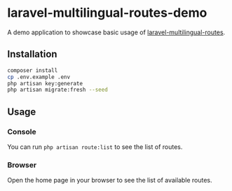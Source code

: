 # laravel-multilingual-routes-demo

A demo application to showcase basic usage of [laravel-multilingual-routes](https://github.com/chinleung/laravel-multilingual-routes).

## Installation

```bash
composer install
cp .env.example .env
php artisan key:generate
php artisan migrate:fresh --seed
```

## Usage

### Console

You can run `php artisan route:list` to see the list of routes.

### Browser

Open the home page in your browser to see the list of available routes.
